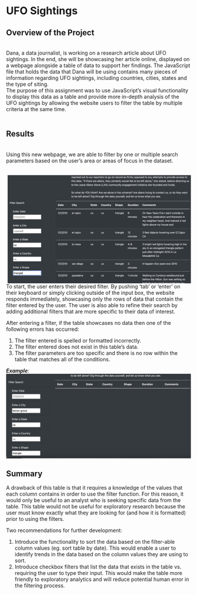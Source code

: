 # UFO Sightings

## Overview of the Project
<br>
Dana, a data journalist, is working on a research article about UFO sightings. In the end, she will be showcasing her article online, displayed on a webpage alongside a table of data to support her findings. The JavaScript file that holds the data that Dana will be using contains many pieces of information regarding UFO sightings, including countries, cities, states and the type of siting. 
<br>
The purpose of this assignment was to use JavaScript’s visual functionality to display this data as a table and provide more in-depth analysis of the UFO sightings by allowing the website users to filter the table by multiple criteria at the same time. 
<br><br>

## Results
<br>
Using this new webpage, we are able to filter by one or multiple search parameters based on the user’s area or areas of focus in the dataset.<br> 

<br><img align="right" width=500 src="https://github.com/hollyouellette/UFOs/blob/main/resources/multiple_filters.png">
<br>
To start, the user enters their desired filter. By pushing ‘tab’ or ‘enter’ on their keyboard or simply clicking outside of the input box, the website responds immediately, showcasing only the rows of data that contain the filter entered by the user. The user is also able to refine their search by adding additional filters that are more specific to their data of interest.
<br>

After entering a filter, if the table showcases no data then one of the following errors has occurred:
1.	The filter entered is spelled or formatted incorrectly. 
2.	The filter entered does not exist in this table’s data.
3.	The filter parameters are too specific and there is no row within the table that matches all of the conditions.

_**Example**:_
<img align="center" width=600 src="https://github.com/hollyouellette/UFOs/blob/main/resources/no_matches.png">

## Summary

A drawback of this table is that it requires a knowledge of the values that each column contains in order to use the filter function. For this reason, it would only be useful to an analyst who is seeking specific data from the table. This table would not be useful for exploratory research because the user must know exactly what they are looking for (and how it is formatted) prior to using the filters.

Two recommendations for further development:

1.	Introduce the functionality to sort the data based on the filter-able column values (eg. sort table by date). This would enable a user to identify trends in the data based on the column values they are using to sort.
2.	Introduce checkbox filters that list the data that exists in the table vs. requiring the user to type their input. This would make the table more friendly to exploratory analytics and will reduce potential human error in the filtering process. 

